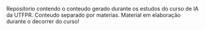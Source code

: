 Repositorio contendo o conteudo gerado durante os estudos do curso de IA da UTFPR.
Conteudo separado por materias.
Material em elaboração durante o decorrer do curso!